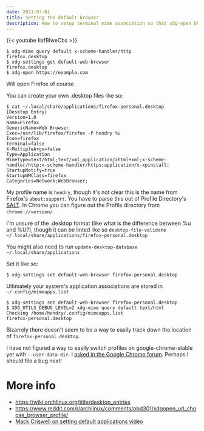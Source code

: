 ```yaml
---
date: 2021-07-01
title: Setting the default browser
description: How to setup terminal mime association so that xdg-open URL opens the right browser profile
---
```


{{< youtube IiafBlweCbs >}}

	$ xdg-mime query default x-scheme-handler/http
	firefox.desktop
	$ xdg-settings get default-web-browser
	firefox.desktop
	$ xdg-open https://example.com

Will open Firefox of course

You can create your own .desktop files like so:

	$ cat ~/.local/share/applications/firefox-personal.desktop
	[Desktop Entry]
	Version=1.0
	Name=Firefox
	GenericName=Web Browser
	Exec=/usr/lib/firefox/firefox -P hendry %u
	Icon=firefox
	Terminal=false
	X-MultipleArgs=false
	Type=Application
	MimeType=text/html;text/xml;application/xhtml+xml;x-scheme-handler/http;x-scheme-handler/https;application/x-xpinstall;
	StartupNotify=true
	StartupWMClass=firefox
	Categories=Network;WebBrowser;

My profile name is `hendry`, though it's not clear this is the name from Firefox's `about:support`. You have to parse this out of Profile Directory's [SALT](https://www-archive.mozilla.org/start/1.5/faq/profile.html). In Chrome you can figure out the Profile directory from `chrome://version/`.

I'm unsure of the .desktop format (like what is the difference between %u and %U?), though it can be linted like so `desktop-file-validate ~/.local/share/applications/firefox-personal.desktop`

You might also need to run `update-desktop-database ~/.local/share/applications`

Set it like so:

	$ xdg-settings set default-web-browser firefox-personal.desktop

Ultimately your system's application associations are stored in `~/.config/mimeapps.list`

	$ xdg-settings set default-web-browser firefox-personal.desktop
	$ XDG_UTILS_DEBUG_LEVEL=2 xdg-mime query default text/html
	Checking /home/hendry/.config/mimeapps.list
	firefox-personal.desktop

Bizarrely there doesn't seem to be a way to easily track down the location of `firefox-personal.desktop`.

I have not figured a way to easily switch profiles on google-chrome-stable yet with `--user-data-dir`. I [asked in the Google Chrome forum](https://support.google.com/chrome/thread/115710399/how-do-i-choose-a-specific-profile-from-the-cli?hl=en). Perhaps I should file a bug next!

# More info

* https://wiki.archlinux.org/title/desktop_entries
* https://www.reddit.com/r/archlinux/comments/obd301/xdgopen_url_choose_browser_profile/
* [Mack Criswell on setting default applications video](https://www.youtube.com/watch?v=VOR1sZ58HzY)
